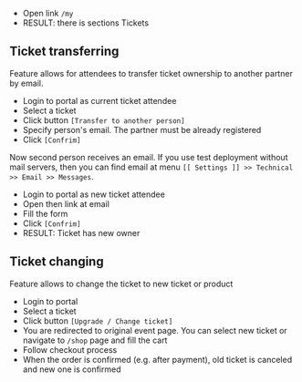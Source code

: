 * Open link `/my`
* RESULT: there is sections Tickets

Ticket transferring
-------------------

Feature allows for attendees to transfer ticket ownership to another partner by email.

* Login to portal as current ticket attendee
* Select a ticket
* Click button `[Transfer to another person]`
* Specify person's email. The partner must be already registered
* Click `[Confrim]`

Now second person receives an email. If you use test deployment without mail servers, then you can find email at menu `[[ Settings ]] >> Technical >> Email >> Messages`.

* Login to portal as new ticket attendee
* Open then link at email
* Fill the form
* Click `[Confrim]`
* RESULT: Ticket has new owner

Ticket changing
---------------

Feature allows to change the ticket to new ticket or product

* Login to portal
* Select a ticket
* Click button `[Upgrade / Change ticket]`
* You are redirected to original event page. You can select new ticket or navigate to `/shop` page and fill the cart
* Follow checkout process
* When the order is confirmed (e.g. after payment), old ticket is canceled and new one is confirmed
